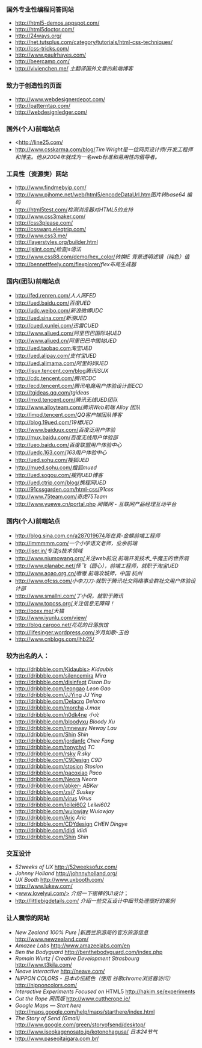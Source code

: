 ### 国外专业性编程问答网站

+ <http://html5-demos.appspot.com/>
+ <http://html5doctor.com/>
+ <http://24ways.org/>
+ <http://net.tutsplus.com/category/tutorials/html-css-techniques/>
+ <http://css-tricks.com/>
+ <http://www.paulrhayes.com/>
+ <http://beercamp.com/>
+ <http://vivienchen.me/> *主翻译国外文章的前端博客*

### 致力于创造性的页面
+ <http://www.webdesignerdepot.com/>
+ <http://patterntap.com/>
+ <http://webdesignledger.com/>


### 国外(个人)前端站点
+ <http://line25.com/
+ <http://www.csskarma.com/blog/>*Tim Wright是一位网页设计师/开发工程师和博主。他从2004年就成为一名web标准和易用性的倡导者。*


### 工具性（资源类）网站
+ <http://www.findmebyip.com/>
+ <http://www.pjhome.net/web/html5/encodeDataUrl.htm>*图片转base64 编码*
+ <http://html5test.com/>*检测浏览器对HTML5的支持*
+ <http://www.css3maker.com/>
+ <http://css3please.com/>
+ <http://csswarp.eleqtriq.com/>
+ <http://www.css3.me/>
+ <http://layerstyles.org/builder.html>
+ <http://jslint.com/>*检查js语法*
+ <http://www.css88.com/demo/hex_color/>*转换IE 背景透明滤镜（纯色）值*
+ <http://bennettfeely.com/flexplorer/>*flex布局生成器*

### 国内(团队)前端站点
+ <http://fed.renren.com/>*人人网FED*
+ <http://ued.baidu.com/>*百度UED*
+ <http://udc.weibo.com/>*新浪微博UDC*
+ <http://ued.sina.com/>*新浪UED*
+ <http://cued.xunlei.com/>*迅雷CUED*
+ <http://www.aliued.com/>*阿里巴巴国际站UED*
+ <http://www.aliued.cn/>*阿里巴巴中国站UED*
+ <http://ued.taobao.com>*淘宝UED*
+ <http://ued.alipay.com/>*支付宝UED*
+ <http://ued.alimama.com/>*阿里妈妈UED*
+ <http://isux.tencent.com/blog>*腾讯ISUX*
+ <http://cdc.tencent.com/>*腾讯CDC*
+ <http://ecd.tencent.com/>*腾讯电商用户体验设计部ECD*
+ <http://tgideas.qq.com/>*tgideas*
+ <http://mxd.tencent.com/>*腾讯无线UED团队*
+ <http://www.alloyteam.com/>*腾讯Web前端 Alloy 团队*
+ <http://impd.tencent.com/>*QQ客户端团队博客*
+ <http://blog.19ued.com/>*19楼UED*
+ <http://www.baiduux.com/>*百度泛用户体验*
+ <http://mux.baidu.com/>*百度无线用户体验部*
+ <http://ueo.baidu.com/>*百度联盟用户体验中心*
+ <http://uedc.163.com/>*163用户体验中心*
+ <http://ued.sohu.com/>*搜狐UED*
+ <http://mued.sohu.com/>*搜狐mued*
+ <http://ued.sogou.com/>*搜狗UED博客*
+ <http://ued.ctrip.com/blog/>*携程网UED*
+ <http://91cssgarden.com/html-css/>*91css*
+ <http://www.75team.com/>*奇虎75Team*
+ <http://www.yuewe.cn/portal.php>  *阅微网 -  互联网产品经理互动平台*

### 国内(个人)前端站点
+ <http://blog.sina.com.cn/a287019674>*陈在真-金蝶前端工程师*
+ <http://immmmm.com/>*一个小学语文老师，业余前端*
+ <http://jser.in/>*专注js技术领域*
+ <http://www.niumowang.org/>*关注web前沿,前端开发技术_牛魔王的世界观*
+ <http://www.planabc.net/>*怿飞（圆心），前端工程师，就职于淘宝UED*
+ <http://www.aoao.org.cn/>*嗷嗷 前端攻城师，中国 杭州*
+ <http://www.ofcss.com/>*小李刀刀-就职于腾讯社交网络事业群社交用户体验设计部*
+ <http://www.smallni.com/>*丁小倪，就职于腾讯*
+ <http://www.topcss.org/>*关注信息无障碍！*
+ <http://ooxx.me/>*大猫*
+ <http://www.iyunlu.com/view/>
+ <http://blog.cargoo.net/>*花花的日落旅馆*
+ <http://lifesinger.wordpress.com/>*岁月如歌-玉伯*
+ <http://www.cnblogs.com/lhb25/>

### 较为出名的人：
+ http://dribbble.com/Kidaubis> *Kidaubis*
+ <http://dribbble.com/silencemira> *Mira*
+ <http://dribbble.com/disinfeqt>  *Dison Du*
+ <http://dribbble.com/leongao>  *Leon Gao*
+ <http://dribbble.com/JJYing>   *JJ Ying*
+ <http://dribbble.com/Delacro>  *Delacro*
+ <http://dribbble.com/morcha>   *J.max*
+ <http://dribbble.com/n0dk4ne>  *小火*
+ <http://dribbble.com/bloodyxu>  *Bloody Xu*
+ <http://dribbble.com/imneway>  *Neway Lau*
+ <http://dribbble.com/Shin>  *Shin*
+ <http://dribbble.com/jordanfc>  *Chee Fang*
+ <http://dribbble.com/tonychyi>  *TC*
+ <http://dribbble.com/rsky>  *R.sky*
+ <http://dribbble.com/C9Design>  *C9D*
+ <http://dribbble.com/stosion>  *Stosion*
+ <http://dribbble.com/pacoxiao>  *Paco*
+ <http://dribbble.com/Neora>   *Neora*
+ <http://dribbble.com/abker->  *ABKer*
+ <http://dribbble.com/zsj7>    *Suskey*
+ <http://dribbble.com/virus>  *Virus*
+ <http://dribbble.com/leilei602>  *Leilei602*
+ <http://dribbble.com/wulowjay>   *Wulowjay*
+ <http://dribbble.com/Aric>  *Aric*
+ <http://dribbble.com/CDYdesign>  *CHEN Dingye*
+ <http://dribbble.com/ididi>  *ididi*
+ <http://dribbble.com/Shin>  *Shin*

### 交互设计
+ *52weeks of UX* <http://52weeksofux.com/>
+ *Johnny Holland* <http://johnnyholland.org/>
+ *UX Booth* <http://www.uxbooth.com/>
+ <http://www.lukew.com/>
+ <www.lovelyui.com/> *介绍一下很棒的UI设计*；
+ <http://littlebigdetails.com/> *介绍一些交互设计中细节处理很好的案例*

### 让人震惊的网站
+ *New Zealand 100% Pure |新西兰旅游局的官方旅游信息* http://www.newzealand.com/
+ *Amazee Labs* http://www.amazeelabs.com/en
+ *Ben the Bodyguard* http://benthebodyguard.com/index.php
+ *Romain Wurtz | Creative Development Strasbourg* http://www.t3kila.com/
+ *Neave Interactive* http://neave.com/
+ *NIPPON COLORS - 日本の伝統色（使用 谷歌chrome浏览器访问）* http://nipponcolors.com/
+ *Interactive Experiments Focused on* HTML5 http://hakim.se/experiments
+ *Cut the Rope 网页版* http://www.cuttherope.ie/ 
+ *Google Maps — Start here* http://maps.google.com/help/maps/starthere/index.html 
+ *The Story of Send (Gmail)* http://www.google.com/green/storyofsend/desktop/
+ http://www.iseokagenosato.jp/kotonohagusa/ *日本24节气*
+ http://www.paseoitaigara.com.br/
